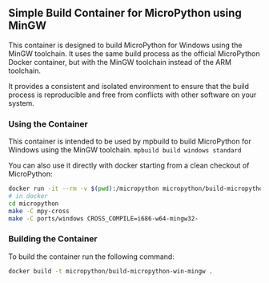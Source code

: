 
## Simple Build Container for MicroPython using MinGW

This container is designed to build MicroPython for Windows using the MinGW toolchain. 
It uses the same build process as the official MicroPython Docker container, but with the MinGW toolchain instead of the ARM toolchain.

It provides a consistent and isolated environment to ensure that the build process is reproducible and free from conflicts with other software on your system.


### Using the Container

This container is intended to be used by mpbuild to build MicroPython for Windows using the MinGW toolchain.
`mpbuild build windows standard`

You can also use it directly with docker starting from a clean checkout of MicroPython:

```bash
docker run -it --rm -v $(pwd):/micropython micropython/build-micropython-win-mingw
# in docker
cd micropython
make -C mpy-cross
make -C ports/windows CROSS_COMPILE=i686-w64-mingw32-
```

### Building the Container

To build the container run the following command:

```bash
docker build -t micropython/build-micropython-win-mingw .
```
